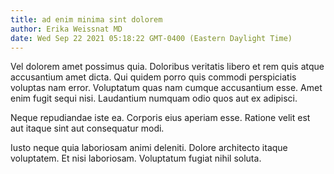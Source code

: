 ```yaml
---
title: ad enim minima sint dolorem
author: Erika Weissnat MD
date: Wed Sep 22 2021 05:18:22 GMT-0400 (Eastern Daylight Time)
---
```

Vel dolorem amet possimus quia. Doloribus veritatis libero et rem quis atque accusantium amet dicta. Qui quidem porro quis commodi perspiciatis voluptas nam error. Voluptatum quas nam cumque accusantium esse. Amet enim fugit sequi nisi. Laudantium numquam odio quos aut ex adipisci.

 Neque repudiandae iste ea. Corporis eius aperiam esse. Ratione velit est aut itaque sint aut consequatur modi.

 Iusto neque quia laboriosam animi deleniti. Dolore architecto itaque voluptatem. Et nisi laboriosam. Voluptatum fugiat nihil soluta.